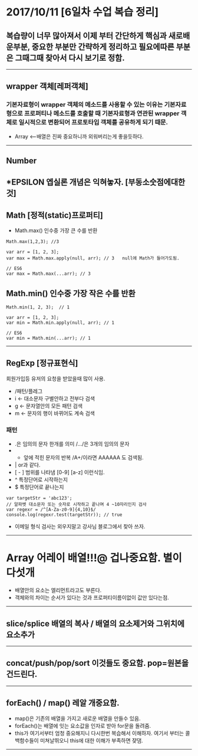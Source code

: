 # 2017/10/11 [6일차 수업 복습 정리]
## 복습량이 너무 많아져서 이제 부터 간단하게 핵심과 새로배운부분, 중요한 부분만 간략하게 정리하고 필요에따른 부분은 그때그때 찾아서 다시 보기로 정함.
---
## wrapper 객체[레퍼객체]
### 기본자료형이 wrapper 객체의 메소드를 사용할 수 있는 이유는 기본자료형으로 프로퍼티나 메소드를 호출할 때 기본자료형과 연관된 wrapper 객체로 일시적으로 변환되어 프로토타입 객체를 공유하게 되기 때문.

* Array <--배열은 진짜 중요하니까 외워버리는게 좋을듯하다.
---
## Number
*EPSILON 엡실론
개념은 익혀놓자. [부동소숫점에대한것]
---
## Math [정적(static)프로퍼티]
* Math.max() 인수중 가장 큰 수를 반환
```
Math.max(1,2,3); //3

var arr = [1, 2, 3];
var max = Math.max.apply(null, arr); // 3   null에 Math가 들어가도됨.

// ES6
var max = Math.max(...arr); // 3
```

## Math.min() 인수중 가장 작은 수를 반환
```
Math.min(1, 2, 3);  // 1

var arr = [1, 2, 3];
var min = Math.min.apply(null, arr); // 1

// ES6
var min = Math.min(...arr); // 1
```
---
## RegExp [정규표현식]
회원가입등 유저의 요청을 받았을때 많이 사용.
* /패턴/플레그
* i <- 대소문자 구별안하고 전부다 검색
* g <- 문자열안의 모든 패턴 검색
* m <- 문자의 행이 바뀌어도 계속 검색

### 패턴
* .은 임의의 문자 한개를 의미 /.../은 3개의 임의의 문자
* + 앞에 적힌 문자의 반복 /A+/이라면 AAAAAA 도 검색됨.
* | or과 같다.
* [ - ] 범위를 나타냄 [0-9]  [a-z] 이런식임.
* ^ 특정단어로 시작하는지
* $ 특정단어로 끝나는지
```
var targetStr = 'abc123';
// 알파벳 대소문자 또는 숫자로 시작하고 끝나며 4 ~10자리인지 검사
var regexr = /^[A-Za-z0-9]{4,10}$/
console.log(regexr.test(targetStr)); // true
```
* 이메일 형식 검사는 외우지말고 강사님 블로그에서 찾아 쓰자.
---
# Array 어레이 배열!!!@ 겁나중요함. 별이 다섯개
* 배열안의 요소는 엘리먼트라고도 부른다.
* 객체와의 차이는 순서가 있다는 것과 프로퍼티이름이없이 값만 있다는점.
---
## slice/splice 배열의 복사 / 배열의 요소제거와 그위치에 요소추가
---
## concat/push/pop/sort 이것들도 중요함. pop=원본을건드린다.
---

## forEach() / map()  레알 개중요함.
* map()은 기존의 배열을 가지고 새로운 배열을 만들수 있음.
* forEach()는 배열에 잇는 요소값을 인자로 받아 for문을 돌려줌.
* this가 여기서부터 엄청 중요해지니 다시한번 복습해서 이해하자.
여기서 부터는 콜백함수들이 미쳐날뛰오니 this에 대한 이해가 부족하면 쟞댐.
---

